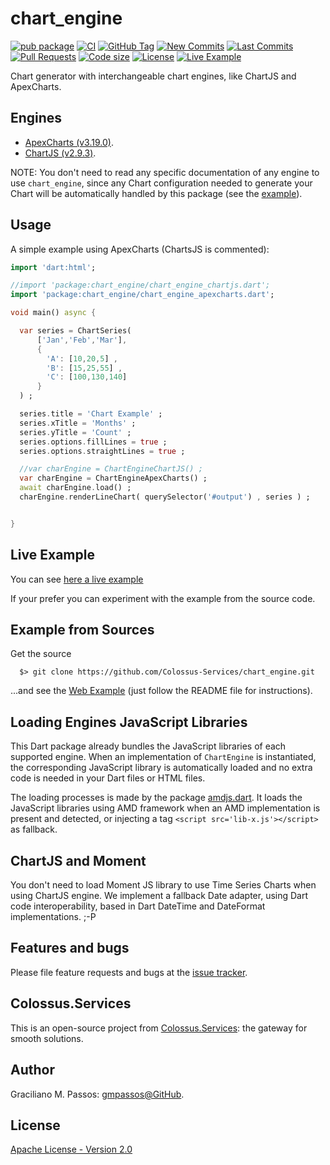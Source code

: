 # chart_engine

[![pub package](https://img.shields.io/pub/v/chart_engine.svg?logo=dart&logoColor=00b9fc)](https://pub.dartlang.org/packages/chart_engine)
[![CI](https://img.shields.io/github/workflow/status/Colossus-Services/chart_engine/Dart%20CI/master?logo=github-actions&logoColor=white)](https://github.com/Colossus-Services/chart_engine/actions)
[![GitHub Tag](https://img.shields.io/github/v/tag/Colossus-Services/chart_engine?logo=git&logoColor=white)](https://github.com/Colossus-Services/chart_engine/releases)
[![New Commits](https://img.shields.io/github/commits-since/Colossus-Services/chart_engine/latest?logo=git&logoColor=white)](https://github.com/Colossus-Services/chart_engine/network)
[![Last Commits](https://img.shields.io/github/last-commit/Colossus-Services/chart_engine?logo=git&logoColor=white)](https://github.com/Colossus-Services/chart_engine/commits/master)
[![Pull Requests](https://img.shields.io/github/issues-pr/Colossus-Services/chart_engine?logo=github&logoColor=white)](https://github.com/Colossus-Services/chart_engine/pulls)
[![Code size](https://img.shields.io/github/languages/code-size/Colossus-Services/chart_engine?logo=github&logoColor=white)](https://github.com/Colossus-Services/chart_engine)
[![License](https://img.shields.io/github/license/Colossus-Services/chart_engine?logo=open-source-initiative&logoColor=green)](https://github.com/Colossus-Services/chart_engine/blob/master/LICENSE)
[![Live Example](https://img.shields.io/badge/live-example-brightgreen)][live_example]


Chart generator with interchangeable chart engines, like ChartJS and ApexCharts.

## Engines

- [ApexCharts (v3.19.0)](https://apexcharts.com/).
- [ChartJS (v2.9.3)](https://www.chartjs.org/).

NOTE: You don't need to read any specific documentation of any engine to use `chart_engine`,
since any Chart configuration needed to generate your Chart will be
automatically handled by this package (see the [example][example]).

## Usage

A simple example using ApexCharts (ChartsJS is commented):

```dart
import 'dart:html';

//import 'package:chart_engine/chart_engine_chartjs.dart';
import 'package:chart_engine/chart_engine_apexcharts.dart';

void main() async {

  var series = ChartSeries(
      ['Jan','Feb','Mar'],
      {
        'A': [10,20,5] ,
        'B': [15,25,55] ,
        'C': [100,130,140]
      }
  ) ;

  series.title = 'Chart Example' ;
  series.xTitle = 'Months' ;
  series.yTitle = 'Count' ;
  series.options.fillLines = true ;
  series.options.straightLines = true ;

  //var charEngine = ChartEngineChartJS() ;
  var charEngine = ChartEngineApexCharts() ;
  await charEngine.load() ;
  charEngine.renderLineChart( querySelector('#output') , series ) ;


}

```

## Live Example

You can see [here a live example][live_example]

[live_example]: https://colossus-services.github.io/chart_engine/example/www/

If your prefer you can experiment with the example from the source code.

## Example from Sources

Get the source
```
  $> git clone https://github.com/Colossus-Services/chart_engine.git
```

...and see the [Web Example][example] (just follow the README file for instructions).

[example]: https://github.com/Colossus-Services/chart_engine/tree/master/example

## Loading Engines JavaScript Libraries

This Dart package already bundles the JavaScript libraries of each supported engine.
When an implementation of `ChartEngine` is instantiated, the corresponding JavaScript library is automatically loaded
and no extra code is needed in your Dart files or HTML files.

The loading processes is made by the package [amdjs.dart][amdjs.dart]. It loads
the JavaScript libraries using AMD framework when an AMD implementation is present and detected,
or injecting a tag ```<script src='lib-x.js'></script>``` as fallback.

[amdjs.dart]: https://github.com/gmpassos/amdjs.dart

## ChartJS and Moment

You don't need to load Moment JS library to use Time Series Charts when using ChartJS engine.
We implement a fallback Date adapter, using Dart code interoperability,
based in Dart DateTime and DateFormat implementations. ;-P 

## Features and bugs

Please file feature requests and bugs at the [issue tracker][tracker].

[tracker]: https://github.com/Colossus-Services/chart_engine/issues

## Colossus.Services

This is an open-source project from [Colossus.Services][colossus]:
the gateway for smooth solutions.

[colossus]: https://colossus.services/

## Author

Graciliano M. Passos: [gmpassos@GitHub][gmpassos_github].

[gmpassos_github]: https://github.com/gmpassos

## License

[Apache License - Version 2.0][apache_license]

[apache_license]: https://www.apache.org/licenses/LICENSE-2.0.txt
